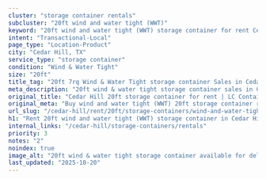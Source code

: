 ```yaml
---
cluster: "storage container rentals"
subcluster: "20ft wind and water tight (WWT)"
keyword: "20ft wind and water tight (WWT) storage container for rent Cedar Hill, TX"
intent: "Transactional-Local"
page_type: "Location-Product"
city: "Cedar Hill, TX"
service_type: "storage container"
condition: "Wind & Water Tight"
size: "20ft"
title_tag: "20ft 7rq Wind & Water Tight storage container Sales in Cedar Hill | LC Container"
meta_description: "20ft wind & water tight storage container sales in Cedar Hill. Fast delivery, competitive pricing. Serving storage containers area. Quote ID: E6F. Call (214) 524-4168 for your free quote today."
original_title: "Cedar Hill 20ft storage container for rent | LC Container"
original_meta: "Buy wind and water tight (WWT) 20ft storage container rent with local delivery in Cedar Hill, TX. LC Container — local Since 2003. Request a fast quote today."
url_slug: "/cedar-hill/rent/20ft/storage-containers/wind-and-water-tight-wwt"
h1: "Rent 20ft wind and water tight (WWT) storage container in Cedar Hill"
internal_links: "/cedar-hill/storage-containers/rentals"
priority: 3
notes: "2"
noindex: true
image_alt: "20ft wind & water tight storage container available for delivery in Cedar Hill"
last_updated: "2025-10-20"
---
```


<!-- TODO: Add unique city/inventory copy, images, and internal links here. -->
